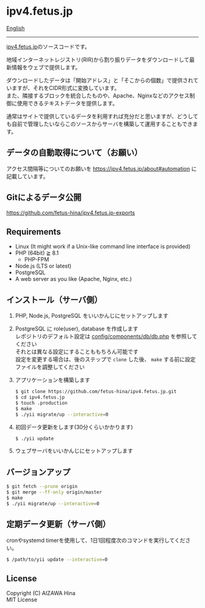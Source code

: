 # ipv4.fetus.jp

[English](README.en.md)

---

[ipv4.fetus.jp](https://ipv4.fetus.jp/)のソースコードです。

地域インターネットレジストリ(RIR)から割り振りデータをダウンロードして最新情報をウェブで提供します。

ダウンロードしたデータは「開始アドレス」と「そこからの個数」で提供されていますが、それをCIDR形式に変換しています。<br>
また、隣接するブロックを統合したものや、Apache、Nginxなどのアクセス制御に使用できるテキストデータを提供します。<br>

通常はサイトで提供しているデータを利用すれば充分だと思いますが、どうしても自前で管理したいならこのソースからサーバを構築して運用することもできます。


## データの自動取得について（お願い）

アクセス間隔等についてのお願いを https://ipv4.fetus.jp/about#automation に記載しています。


## Gitによるデータ公開

https://github.com/fetus-hina/ipv4.fetus.jp-exports


## Requirements

- Linux (It might work if a Unix-like command line interface is provided)
- PHP (64bit) ≧ 8.1
  - PHP-FPM
- Node.js (LTS or latest)
- PostgreSQL
- A web server as you like (Apache, Nginx, etc.)


## インストール（サーバ側）

1. PHP, Node.js, PostgreSQL をいいかんじにセットアップします

2. PostgreSQL に role(user), database を作成します  
   レポジトリのデフォルト設定は [config/components/db/db.php](https://github.com/fetus-hina/ipv4.fetus.jp/blob/master/config/components/db/db.php) を参照してください  
   それとは異なる設定にすることももちろん可能です  
   設定を変更する場合は、後のステップで `clone` した後、 `make` する前に設定ファイルを調整してください

3. アプリケーションを構築します
   ```bash
   $ git clone https://github.com/fetus-hina/ipv4.fetus.jp.git
   $ cd ipv4.fetus.jp
   $ touch .production
   $ make
   $ ./yii migrate/up --interactive=0
   ```

4. 初回データ更新をします(30分くらいかかります)  
   ```bash
   $ ./yii update
   ```

5. ウェブサーバをいいかんじにセットアップします


## バージョンアップ

```bash
$ git fetch --prune origin
$ git merge --ff-only origin/master
$ make
$ ./yii migrate/up --interactive=0
```


## 定期データ更新（サーバ側）

cronやsystemd timerを使用して、1日1回程度次のコマンドを実行してください。

```bash
$ /path/to/yii update --interactive=0
```

## License

Copyright (C) AIZAWA Hina  
MIT License
